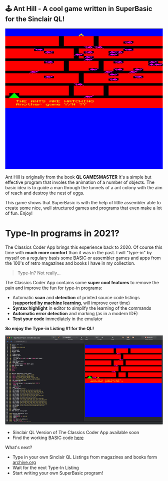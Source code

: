 ## 🕹️ Ant Hill - A cool game written in SuperBasic for the Sinclair QL!

![Ant Hill](/images/ant-hill.gif)

Ant Hill is originally from the book **QL GAMESMASTER**
It's a simple but effective program that involes the animation of a number of objects. 
The basic idea is to guide a man through the tunnels of a ant colony with the aim
of reach and destroy the nest of eggs.

This game shows that SuperBasic is with the help of little assembler able to create some
nice, well structured games and programs that even make a lot of fun. Enjoy!


# Type-In programs in 2021?
 
The Classics Coder App brings this experience back to 2020. Of course this time with **much more comfort** than it was in the past.
I will "type-in" by myself on a regulary basis some BASIC or assembler games and apps from the 100's of retro magazines and books I have in my collection.
 
> Type-In? Not really...
 
The Classics Coder App contains some **super cool features** to remove the pain and improve the fun for type-in programs:
 
- Automatic **scan** and **detection** of printed source code listings (**supported by machine learning**, will improve over time)
- **Syntax highlight** in editor to simplify the learning of the commands
- **Automatic error detection** and marking (as in a modern IDE)
- **Test your code** immediately in the emulator
 
**So enjoy the Type-in Listing #1 for the QL!**

![Ant Hillin the Classics Coder App](/images/ant-hill.png)

- Sinclair QL Version of The Classics Coder App available soon 
- Find the working BASIC code [here](https://raw.githubusercontent.com/rogerboesch/classicscoder/master/sinclairql/basic-listings/ant_hill_bas)


What's next?

- Type in your own Sinclair QL Listings from magazines and books form [archive.org](https://archive.org/search.php?query=sinclair%20ql)
- Wait for the next Type-In Listing
- Start writing your own SuperBasic program!

